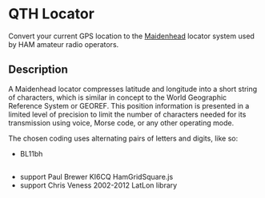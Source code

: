 # QTH Locator

Convert your current GPS location to the [Maidenhead](https://en.wikipedia.org/wiki/Maidenhead_Locator_System) locator system used by HAM amateur radio operators.

## Description

A Maidenhead locator compresses latitude and longitude into a short string of characters, which is similar in concept to the World Geographic Reference System or GEOREF. This position information is presented in a limited level of precision to limit the number of characters needed for its transmission using voice, Morse code, or any other operating mode.

The chosen coding uses alternating pairs of letters and digits, like so:

* BL11bh
##
* support Paul Brewer KI6CQ HamGridSquare.js
* support Chris Veness 2002-2012 LatLon library
